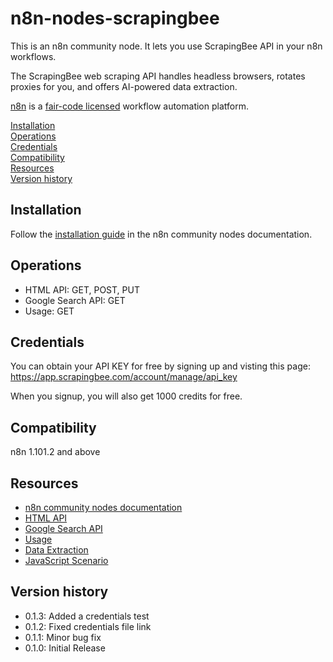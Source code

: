 # n8n-nodes-scrapingbee

This is an n8n community node. It lets you use ScrapingBee API in your n8n workflows.

The ScrapingBee web scraping API handles headless browsers, rotates proxies for you, and offers AI-powered data extraction.

[n8n](https://n8n.io/) is a [fair-code licensed](https://docs.n8n.io/reference/license/) workflow automation platform.

[Installation](#installation)  
[Operations](#operations)  
[Credentials](#credentials)  <!-- delete if no auth needed -->  
[Compatibility](#compatibility)  
[Resources](#resources)  
[Version history](#version-history)  <!-- delete if not using this section -->  

## Installation

Follow the [installation guide](https://docs.n8n.io/integrations/community-nodes/installation/) in the n8n community nodes documentation.

## Operations

- HTML API: GET, POST, PUT
- Google Search API: GET
- Usage: GET

## Credentials

You can obtain your API KEY for free by signing up and visting this page: https://app.scrapingbee.com/account/manage/api_key

When you signup, you will also get 1000 credits for free.

## Compatibility

n8n 1.101.2 and above

## Resources

* [n8n community nodes documentation](https://docs.n8n.io/integrations/#community-nodes)
* [HTML API](https://www.scrapingbee.com/documentation/)
* [Google Search API](https://www.scrapingbee.com/documentation/google/)
* [Usage](https://www.scrapingbee.com/documentation/#usage-endpoint)
* [Data Extraction](https://www.scrapingbee.com/documentation/data-extraction/)
* [JavaScript Scenario](https://www.scrapingbee.com/documentation/js-scenario/)

## Version history

- 0.1.3: Added a credentials test
- 0.1.2: Fixed credentials file link
- 0.1.1: Minor bug fix
- 0.1.0: Initial Release


